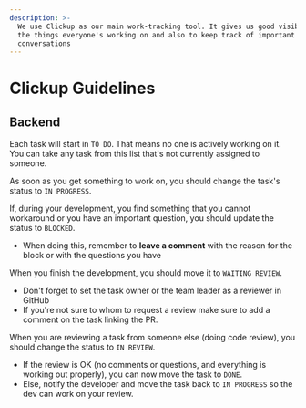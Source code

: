```yaml
---
description: >-
  We use Clickup as our main work-tracking tool. It gives us good visibility on
  the things everyone's working on and also to keep track of important
  conversations
---
```


# Clickup Guidelines

## Backend

Each task will start in `TO DO`. That means no one is actively working on it. You can take any task from this list that's not currently assigned to someone.

As soon as you get something to work on, you should change the task's status to `IN PROGRESS`.

If, during your development, you find something that you cannot workaround or you have an important question, you should update the status to `BLOCKED`.

* When doing this, remember to **leave a comment** with the reason for the block or with the questions you have

When you finish the development, you should move it to `WAITING REVIEW`.

* Don't forget to set the task owner or the team leader as a reviewer in GitHub
* If you're not sure to whom to request a review make sure to add a comment on the task linking the PR.

When you are reviewing a task from someone else \(doing code review\), you should change the status to `IN REVIEW`.

* If the review is OK \(no comments or questions, and everything is working out properly\), you can now move the task to `DONE`.
* Else, notify the developer and move the task back to `IN PROGRESS` so the dev can work on your review.

